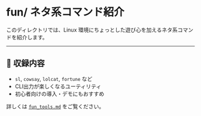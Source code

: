 # fun/ ネタ系コマンド紹介

このディレクトリでは、Linux 環境にちょっとした遊び心を加えるネタ系コマンドを紹介します。

---

## 🎉 収録内容

- `sl`, `cowsay`, `lolcat`, `fortune` など
- CLI出力が楽しくなるユーティリティ
- 初心者向けの導入・デモにもおすすめ

詳しくは [`fun_tools.md`](./fun_tools.md) をご覧ください。
